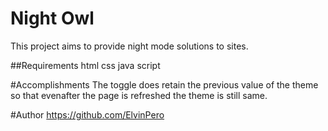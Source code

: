 # Night Owl
This project aims to provide night mode solutions to sites.

##Requirements 
html
css
java script

#Accomplishments
The toggle does retain the previous value of the theme so that evenafter the page is refreshed the theme is still same.

#Author
https://github.com/ElvinPero